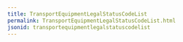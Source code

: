 ```yaml
---
title: TransportEquipmentLegalStatusCodeList
permalink: TransportEquipmentLegalStatusCodeList.html
jsonid: transportequipmentlegalstatuscodelist
---
```

